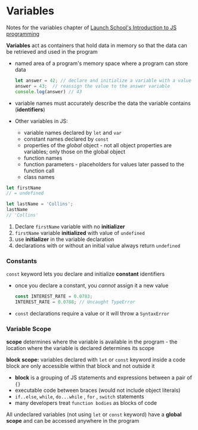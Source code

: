 # Variables

Notes for the variables chapter of [Launch School's Introduction to JS programming](https://launchschool.com/books/javascript/read/variables)

**Variables** act as containers that hold data in memory so that the data can be retrieved and used in the program

- named area of a program's memory space where a program can store data

  ```js
  let answer = 42; // declare and initialize a variable with a value
  answer = 43;  // reassign the value to the answer variable 
  console.log(answer) // 43
  ```

  

- variable names must accurately describe the data the variable contains (**identifiers**)

- Other variables in JS:

  - variable names declared by `let` and `var`
  - constant names declared by `const`
  - properties of the *global* object - not all object properties are variables; only those on the global object
  - function names
  - function parameters - placeholders for values later passed to the function call
  - class names

```js
let firstName
// = undefined

let lastName = 'Collins';
lastName
// 'Collins'
```

1. Declare `firstName` variable with no **initializer**
2. `firstName` variable **initialized** with value of `undefined`
3. use **initializer** in the variable declaration
4. declarations with or without an initial value always return `undefined` 



### Constants

`const` keyword lets you declare and initialize **constant** identifiers

- once you declare a constant, you *cannot* assign it a new value 

  ```js
  const INTEREST_RATE = 0.0783;
  INTEREST_RATE = 0.0788; // Uncaught TypeError
  ```

  

- `const` declarations require a value or it will throw a `SyntaxError` 

### Variable Scope

**scope** determines where the variable is available in the program - the location where the variable is declared determines its scope 

**block** **scope:** variables declared with `let` or `const` keyword inside a code block are only accessible within that block and not outside it

- **block** is a grouping of JS statements and expressions between a pair of `{}` 
- executable code between braces (would not include object literals)
- `if..else`, `while`, `do...while` , `for` , `switch` statements
- many developers treat `function bodies` as blocks of code



All undeclared variables (not using `let` or `const` keyword) have a **global scope** and can be accessed anywhere in the program 